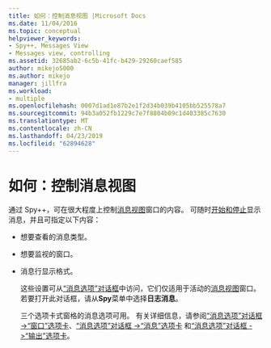 ```yaml
---
title: 如何：控制消息视图 |Microsoft Docs
ms.date: 11/04/2016
ms.topic: conceptual
helpviewer_keywords:
- Spy++, Messages View
- Messages view, controlling
ms.assetid: 32685ab2-6c5b-41fc-b429-29260caef585
author: mikejo5000
ms.author: mikejo
manager: jillfra
ms.workload:
- multiple
ms.openlocfilehash: 0007d1ad1e87b2e1f2d34b039b4105bb525578a7
ms.sourcegitcommit: 94b3a052fb1229c7e7f8804b09c1d403385c7630
ms.translationtype: MT
ms.contentlocale: zh-CN
ms.lasthandoff: 04/23/2019
ms.locfileid: "62894628"
---
```

# <a name="how-to-control-messages-view"></a>如何：控制消息视图
通过 Spy++，可在很大程度上控制[消息视图](../debugger/messages-view.md)窗口的内容。 可随时[开始和停止](../debugger/how-to-start-and-stop-the-message-log-display.md)显示消息，并且可指定以下内容：

- 想要查看的消息类型。

- 想要监视的窗口。

- 消息行显示格式。

  这些设置可从[“消息选项”对话框](../debugger/message-options-dialog-box.md)中访问，它们仅适用于活动的[消息视图](../debugger/messages-view.md)窗口。 若要打开此对话框，请从**Spy**菜单中选择**日志消息**。

  三个选项卡式窗格的消息选项可用。 有关详细信息，请参阅[“消息选项”对话框 -&gt;“窗口”选项卡](../debugger/windows-tab-message-options-dialog-box.md)、[“消息选项”对话框 -&gt;“消息”选项卡](../debugger/messages-tab-message-options-dialog-box.md) 和[“消息选项”对话框 -&gt;“输出”选项卡](../debugger/output-tab-message-options-dialog-box.md)。